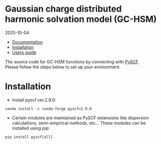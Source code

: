 # Gaussian charge distributed harmonic solvation model (GC-HSM)
2025-10-04
* [Documentation](https://)
* [Installation](#installation)
* [Users guide](https://)
  
The source code for GC-HSM functions by connecting with [PySCF](https://github.com/pyscf/pyscf).\
Please follow the steps below to set up your environment.

# Installation
* Install pyscf ver.2.9.0:
```
conda install -c conda-forge pyscf=2.9.0
```
* Certain modules are maintained as PySCF extensions like dispersion calculations, semi-empirical methods, etc...
These modules can be installed using pip:
```
pip install pyscf[all]
```
